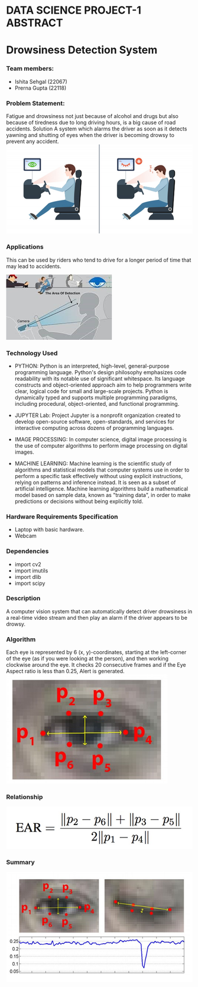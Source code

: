 # DATA SCIENCE PROJECT-1 ABSTRACT
# Drowsiness Detection System

### Team members: 
- Ishita Sehgal (22067)
- Prerna Gupta (22118)

### Problem Statement:
Fatigue and drowsiness not just because of alcohol and drugs but also because of tiredness due to long driving hours, is a big cause of road accidents. 
Solution
A system which alarms the driver as soon as it detects yawning and shutting of eyes when the driver is becoming drowsy to prevent any accident.
![This is an image](./assets/drowsiness1.jpeg)

### Applications 
This can be used by riders who tend to drive for a longer period of time that may lead to accidents.

![This is an image](./assets/drowsiness2.jpeg)

### Technology Used

- PYTHON: Python is an interpreted, high-level, general-purpose programming language. Python's design philosophy emphasizes code readability with its notable use of significant whitespace. Its language constructs and object-oriented approach aim to help programmers write clear, logical code for small and large-scale projects. Python is dynamically typed and supports multiple programming paradigms, including procedural, object-oriented, and functional programming. 

- JUPYTER Lab: Project Jupyter is a nonprofit organization created to develop open-source software, open-standards, and services for interactive computing across dozens of programming languages. 

- IMAGE PROCESSING: In computer science, digital image processing is the use of computer algorithms to perform image processing on digital images.

- MACHINE LEARNING: Machine learning is the scientific study of algorithms and statistical models that computer systems use in order to perform a specific task effectively without using explicit instructions, relying on patterns and inference instead. It is seen as a subset of artificial intelligence. Machine learning algorithms build a mathematical model based on sample data, known as "training data", in order to make predictions or decisions without being explicitly told.


### Hardware Requirements Specification 
- Laptop with basic hardware. 
- Webcam

### Dependencies
- import cv2
- import imutils
- import dlib
- import scipy

### Description 
A computer vision system that can automatically detect driver drowsiness in a real-time video stream and then play an alarm if the driver appears to be drowsy.

### Algorithm 
Each eye is represented by 6 (x, y)-coordinates, starting at the left-corner of the eye (as if you were looking at the person), and then working clockwise around the eye.
It checks 20 consecutive frames and if the Eye Aspect ratio is less than 0.25, Alert is generated.
![This is an image](./assets/drowsiness3.jpeg)

### Relationship
![This is an image](./assets/drowsiness4.jpeg)
### Summary
![This is an image](./assets/drowsiness5.jpeg)



